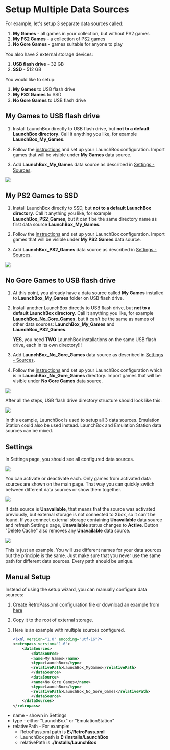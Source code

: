 # Setup Multiple Data Sources

For example, let's setup 3 separate data sources called:
1. **My Games** - all games in your collection, but without PS2 games
2. **My PS2 Games** - a collection of PS2 games
2. **No Gore Games** - games suitable for anyone to play

You also have 2 external storage devices:
1. **USB flash drive** - 32 GB
2. **SSD** - 512 GB

You would like to setup:
1. **My Games** to USB flash drive
1. **My PS2 Games** to SSD
1. **No Gore Games** to USB flash drive

## **My Games** to USB flash drive

1. Install LaunchBox directly to USB flash drive, but **not to a default LaunchBox directory**. Call it anything you like, for example **LaunchBox_My_Games**.

1. Follow the [instructions](/Docs/SetupLaunchBox.md) and set up your LaunchBox configuration. Import games that will be visible under **My Games** data source.

1. Add **LaunchBox_My_Games** data source as described in [Settings - Sources](/Docs/SettingsDataSources.md).


![](/Docs/setup_multiple_data_sources_flash_content_2.png)

## **My PS2 Games** to SSD

1. Install LaunchBox directly to SSD, but **not to a default LaunchBox directory**. Call it anything you like, for example **LaunchBox_PS2_Games**, but it can't be the same directory name as first data source **LaunchBox_My_Games**.

1. Follow the [instructions](/Docs/SetupLaunchBox.md) and set up your LaunchBox configuration. Import games that will be visible under **My PS2 Games** data source.

1. Add **LaunchBox_PS2_Games** data source as described in [Settings - Sources](/Docs/SettingsDataSources.md).

![](/Docs/setup_multiple_data_sources_flash_content_5.png)

## **No Gore Games** to USB flash drive

1. At this point, you already have a data source called **My Games** installed to **LaunchBox_My_Games** folder on USB flash drive.
1. Install another LaunchBox directly to USB flash drive, but **not to a default LaunchBox directory**. Call it anything you like, for example **LaunchBox_No_Gore_Games**, but it can't be the same as names of other data sources: **LaunchBox_My_Games** and **LaunchBox_PS2_Games**.

	**YES**, you need **TWO** LaunchBox installations on the same USB flash drive, each in its own directory!!!

1. Add **LaunchBox_No_Gore_Games** data source as described in [Settings - Sources](/Docs/SettingsDataSources.md).

1. Follow the [instructions](/Docs/SetupLaunchBox.md) and set up your LaunchBox configuration which is in **LaunchBox_No_Gore_Games** directory.  Import games that will be visible under **No Gore Games** data source.

![](/Docs/setup_multiple_data_sources_flash_content_4.png)

After all the steps, USB flash drive directory structure should look like this:

![](/Docs/setup_multiple_data_sources_flash_content.png)

In this example, LaunchBox is used to setup all 3 data sources. Emulation Station could also be used instead. LaunchBox and Emulation Station data sources can be mixed.

 
## Settings

In Settings page, you should see all configured data sources.

![](/Docs/setup_multiple_data_sources_settings_activate.png)

You can activate or deactivate each. Only games from activated data sources are shown on the main page. That way you can quickly switch between different data sources or show them together.

![](/Docs/setup_multiple_data_sources_settings_activated.png)

If data source is **Unavailable**, that means that the source was activated previously, but external storage is not connected to Xbox, so it can't be found. If you connect external storage containing **Unavailable** data source and refresh Settings page, **Unavailable** status changes to **Active**. Button "Delete Cache" also removes any **Unavailable** data source.

![](/Docs/setup_multiple_data_sources_settings_unavailable.png)


This is just an example. You will use different names for your data sources but the principle is the same. Just make sure that you never use the same path for different data sources. Every path should be unique.

## Manual Setup

Instead of using the setup wizard, you can manually configure data sources:

1. Create RetroPass.xml configuration file or download an example from [here](/Docs/v1.6/RetroPass.xml) 
2. Copy it to the root of external storage.
3. Here is an example with multiple sources configured.

	```XML
	<?xml version="1.0" encoding="utf-16"?>
	<retropass version="1.6">
		<dataSources>
			<dataSource>
			<name>My Games</name>
			<type>LaunchBox</type>
			<relativePath>LaunchBox_MyGames</relativePath>
			</dataSource>
			<dataSource>
			<name>No Gore Games</name>
			<type>LaunchBox</type>
			<relativePath>LaunchBox_No_Gore_Games</relativePath>
			</dataSource>
		</dataSources>
	</retropass>
	```

- name - shown in Settings
- type - either "LaunchBox" or "EmulationStation"
- relativePath - For example:
	- RetroPass.xml path is **E:/RetroPass.xml**
	- LaunchBox path is **E:/Installs/LaunchBox**
	- relativePath is **./Installs/LaunchBox**
